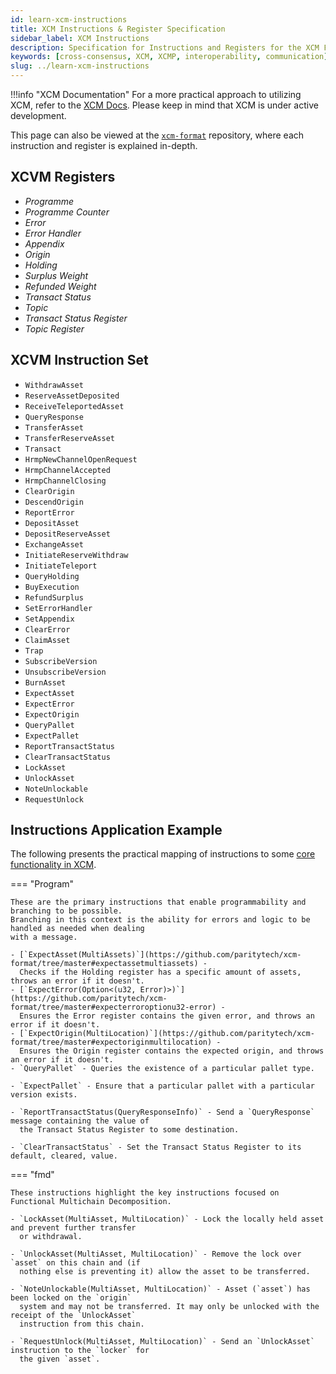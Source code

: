 ```yaml
---
id: learn-xcm-instructions
title: XCM Instructions & Register Specification
sidebar_label: XCM Instructions
description: Specification for Instructions and Registers for the XCM Format.
keywords: [cross-consensus, XCM, XCMP, interoperability, communication]
slug: ../learn-xcm-instructions
---
```


!!!info "XCM Documentation"
    For a more practical approach to utilizing XCM, refer to the [XCM Docs](./xcm/overview/intro.md). Please keep in mind that XCM is under active development.

This page can also be viewed at the [`xcm-format`](https://github.com/paritytech/xcm-format)
repository, where each instruction and register is explained in-depth.

## XCVM Registers

- _Programme_
- _Programme Counter_
- _Error_
- _Error Handler_
- _Appendix_
- _Origin_
- _Holding_
- _Surplus Weight_
- _Refunded Weight_
- _Transact Status_
- _Topic_
- _Transact Status Register_
- _Topic Register_

## XCVM Instruction Set

- `WithdrawAsset`
- `ReserveAssetDeposited`
- `ReceiveTeleportedAsset`
- `QueryResponse`
- `TransferAsset`
- `TransferReserveAsset`
- `Transact`
- `HrmpNewChannelOpenRequest`
- `HrmpChannelAccepted`
- `HrmpChannelClosing`
- `ClearOrigin`
- `DescendOrigin`
- `ReportError`
- `DepositAsset`
- `DepositReserveAsset`
- `ExchangeAsset`
- `InitiateReserveWithdraw`
- `InitiateTeleport`
- `QueryHolding`
- `BuyExecution`
- `RefundSurplus`
- `SetErrorHandler`
- `SetAppendix`
- `ClearError`
- `ClaimAsset`
- `Trap`
- `SubscribeVersion`
- `UnsubscribeVersion`
- `BurnAsset`
- `ExpectAsset`
- `ExpectError`
- `ExpectOrigin`
- `QueryPallet`
- `ExpectPallet`
- `ReportTransactStatus`
- `ClearTransactStatus`
- `LockAsset`
- `UnlockAsset`
- `NoteUnlockable`
- `RequestUnlock`

## Instructions Application Example

The following presents the practical mapping of instructions to some
[core functionality in XCM](./learn-xcm.md#core-functionality-of-xcm).

=== "Program"

    These are the primary instructions that enable programmability and branching to be possible.
    Branching in this context is the ability for errors and logic to be handled as needed when dealing
    with a message.

    - [`ExpectAsset(MultiAssets)`](https://github.com/paritytech/xcm-format/tree/master#expectassetmultiassets) -
      Checks if the Holding register has a specific amount of assets, throws an error if it doesn't.
    - [`ExpectError(Option<(u32, Error)>)`](https://github.com/paritytech/xcm-format/tree/master#expecterroroptionu32-error) -
      Ensures the Error register contains the given error, and throws an error if it doesn't.
    - [`ExpectOrigin(MultiLocation)`](https://github.com/paritytech/xcm-format/tree/master#expectoriginmultilocation) -
      Ensures the Origin register contains the expected origin, and throws an error if it doesn't.
    - `QueryPallet` - Queries the existence of a particular pallet type.

    - `ExpectPallet` - Ensure that a particular pallet with a particular version exists.

    - `ReportTransactStatus(QueryResponseInfo)` - Send a `QueryResponse` message containing the value of
      the Transact Status Register to some destination.

    - `ClearTransactStatus` - Set the Transact Status Register to its default, cleared, value.

=== "fmd"

    These instructions highlight the key instructions focused on Functional Multichain Decomposition.

    - `LockAsset(MultiAsset, MultiLocation)` - Lock the locally held asset and prevent further transfer
      or withdrawal.

    - `UnlockAsset(MultiAsset, MultiLocation)` - Remove the lock over `asset` on this chain and (if
      nothing else is preventing it) allow the asset to be transferred.

    - `NoteUnlockable(MultiAsset, MultiLocation)` - Asset (`asset`) has been locked on the `origin`
      system and may not be transferred. It may only be unlocked with the receipt of the `UnlockAsset`
      instruction from this chain.

    - `RequestUnlock(MultiAsset, MultiLocation)` - Send an `UnlockAsset` instruction to the `locker` for
      the given `asset`.
